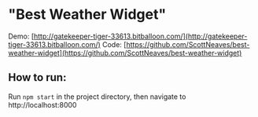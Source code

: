 # "Best Weather Widget"

Demo: [http://gatekeeper-tiger-33613.bitballoon.com/](http://gatekeeper-tiger-33613.bitballoon.com/)
Code: [https://github.com/ScottNeaves/best-weather-widget](https://github.com/ScottNeaves/best-weather-widget)

## How to run:
Run `npm start` in the project directory, then navigate to http://localhost:8000
